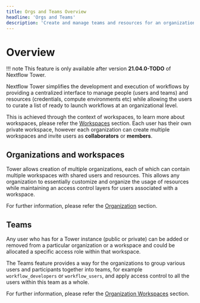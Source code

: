 ```yaml
---
title: Orgs and Teams Overview
headline: 'Orgs and Teams'
description: 'Create and manage teams and resources for an organization.'
---
```


# Overview

!!! note 
    This feature is only available after version **21.04.0-TODO** of Nextflow Tower.

Nextflow Tower simplifies the development and execution of workflows by providing a centralized interface to manage people (users and teams) and resources (credentials, compute environments etc) while allowing the users to curate a list of ready to launch workflows at an organizational level. 

This is achieved through the context of workspaces, to learn more about workspaces, please refer the [Workspaces](/getting-started/workspaces/) section. Each user has their own private workspace, however each organization can create multiple workspaces and invite users as **collaborators** or **members**.

## Organizations and workspaces

Tower allows creation of multiple organizations, each of which can contain multiple workspaces with shared users and resources.
This allows any organization to essentially customize and organize the usage of resources while maintaining an access control layers for users associated with a workspace.

For further information, please refer the [Organization](/orgs-and-teams/organizations/) section.

## Teams

Any user who has for a Tower instance (public or private) can be added or removed from a particular organization or a workspace and could be allocated a specific access role within that workspace. 

The Teams feature provides a way for the organizations to group various users and participants together into teams, for example `workflow_developers` or `workflow_users`, and apply access control to all the users within this team as a whole.

For further information, please refer the [Organization Workspaces](/orgs-and-teams/workspaces/) section.
